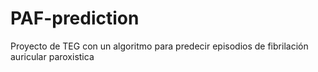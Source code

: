 # PAF-prediction
Proyecto de TEG con un algoritmo para predecir episodios de fibrilación auricular paroxistica
